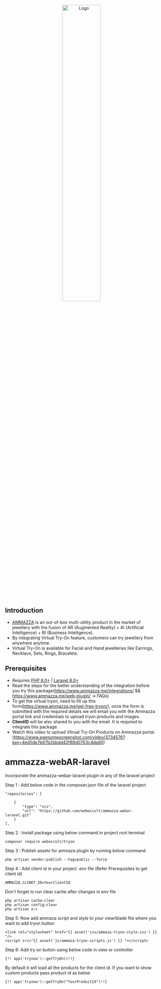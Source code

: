 <p align="center"><img src="https://www.ammazza.me/wp-content/themes/demotheme/images/NewAssets/mockupv1.webp" width="50%" alt="Logo"></p>

## Introduction

- <a href="https://www.ammazza.me/" target="_blank">AMMAZZA</a> is an out-of-box multi-utility product in the market of jewellery with the fusion of AR (Augmented Reality) + AI (Artificial Intelligence) + BI (Business Intelligence).
- By integrating Virtual Try-On feature, customers can try jewellery from anywhere anytime.
- Virtual Try-On is available for Facial and Hand jewelleries like Earrings, Necklace, Sets, Rings, Bracelets.

## Prerequisites

- Requires [PHP 8.0+](https://php.net/releases/) | [Laravel 8.0+](https://laravel.com/docs/8.x)
- Read the steps for the better understanding of the integration before you try this package(https://www.ammazza.me/integrations/ && https://www.ammazza.me/web-plugin/ -> FAQs)
- To get the virtual tryon, need to fill up this form(https://www.ammazza.me/get-free-tryon/), once the form is submitted with the required details we will email you with the Ammazza portal link and credentials to upload tryon products and images.
- **ClientID** will be also shared to you with the email. It is required to integrate this package. 
- Watch this video to upload Vitrual Try-On Products on Ammazza portal.(https://www.awesomescreenshot.com/video/3734576?key=4ed5de7b67b2bbdd42f88d0763c4da80)

# ammazza-webAR-laravel
Incorporate the ammazza-webar-laravel plugin in any of the laravel project

Step 1 : Add below code in the composer.json file of the laravel project 

    "repositories": [
       
        {
            "type": "vcs",
            "url": "https://github.com/weboccult/ammazza-webar-laravel.git"
        }
    ],
  
Step 2 : Install package using below command in project root terminal 

    composer require weboccult/tryon

Step 3 : Publish assets for ammaza plugin by running below command

    php artisan vendor:publish --tag=public --force

Step 4 : Add client id in your project .env file (Refer Prerequisites to get client id)

    AMMAZZA_CLINET_ID=YourClientId

Don't forget to run clear cache after changes in env file 

    php artisan cache:clear
    php artisan config:clear
    php artisan o:c


Step 5: Now add ammaza script and style to your view/blade file where you want to add tryon button 

    <link rel="stylesheet" href="{{ asset('css/ammaza-tryon-style.css') }} "/>
    <script src="{{ asset('js/ammaza-tryon-scripts.js') }} "></script>

Step 6: Add try on button using below code in view or controller 

	
    {!! app('trynow')::getTryOn()!!}

	
By default it will load all the products for the client id. If you want to show custom products pass product id as below 
	
	{!! app('trynow')::getTryOn("YourProductId")!!}

